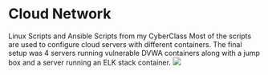 # Cloud Network
Linux Scripts and Ansible Scripts from my CyberClass
Most of the scripts are used to configure cloud servers with different containers.
The final setup was 4 servers running vulnerable DVWA containers along with a jump box and a server running an ELK stack container.
![](diagrams/cloud-networking.png)
